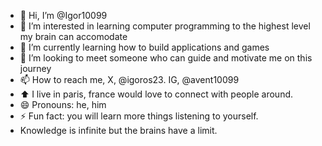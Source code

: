 - 👋 Hi, I’m @Igor10099
- 👀 I’m interested in learning computer programming to the highest level my brain can accomodate 
- 🌱 I’m currently learning how to build applications and games
- 💞️ I’m looking to meet someone who can guide and motivate me on this journey 
- 📫 How to reach me,  X, @igoros23. IG, @avent10099
- ⬆️ I live in paris, france would love to connect with people around.
- 😄 Pronouns: he, him
- ⚡ Fun fact: you will learn more things listening to yourself.
- Knowledge is infinite but the brains have a limit.
<!---
Igor10099/Igor10099 is a ✨ special ✨ repository because its `README.md` (this file) appears on your GitHub profile.
You can click the Preview link to take a look at your changes.
--->
